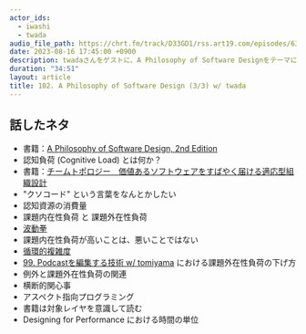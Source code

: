 ```yaml
---
actor_ids:
  - iwashi
  - twada
audio_file_path: https://chrt.fm/track/D33GD1/rss.art19.com/episodes/631d63d9-732b-4e6d-a6e6-f10b0ea3df6f.mp3
date: 2023-08-16 17:45:00 +0900
description: twadaさんをゲストに、A Philosophy of Software DesignをテーマにしたエピソードのPart3です。今回は「認知負荷」についてひたすら語っていただきました。
duration: "34:51"
layout: article
title: 102. A Philosophy of Software Design (3/3) w/ twada
---
```


## 話したネタ

- 書籍：[A Philosophy of Software Design, 2nd Edition](https://amzn.to/3KmsG3p)
- 認知負荷 (Cognitive Load) とは何か？
- 書籍：[チームトポロジー　価値あるソフトウェアをすばやく届ける適応型組織設計](https://amzn.to/45z6D1z)
- "クソコード" という言葉をなんとかしたい
- 認知資源の消費量
- 課題内在性負荷 と 課題外在性負荷
- [波動拳](https://speakerdeck.com/twada/php-conference-2016?slide=59)
- 課題内在性負荷が高いことは、悪いことではない
- [循環的複雑度](https://ja.wikipedia.org/wiki/%E5%BE%AA%E7%92%B0%E7%9A%84%E8%A4%87%E9%9B%91%E5%BA%A6)
- [99. Podcastを編集する技術 w/ tomiyama](https://fukabori.fm/episode/99) における課題外在性負荷の下げ方
- 例外と課題外在性負荷の関連
- 横断的関心事
- アスペクト指向プログラミング
- 書籍は対象レイヤを意識して読む
- Designing for Performance における時間の単位
